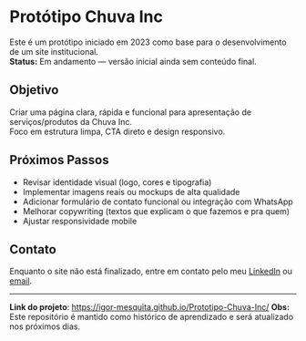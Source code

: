 # Protótipo Chuva Inc

Este é um protótipo iniciado em 2023 como base para o desenvolvimento de um site institucional.  
**Status:** Em andamento — versão inicial ainda sem conteúdo final.

## Objetivo

Criar uma página clara, rápida e funcional para apresentação de serviços/produtos da Chuva Inc.  
Foco em estrutura limpa, CTA direto e design responsivo.

## Próximos Passos

- Revisar identidade visual (logo, cores e tipografia)
- Implementar imagens reais ou mockups de alta qualidade
- Adicionar formulário de contato funcional ou integração com WhatsApp
- Melhorar copywriting (textos que explicam o que fazemos e pra quem)
- Ajustar responsividade mobile

## Contato

Enquanto o site não está finalizado, entre em contato pelo meu [LinkedIn](https://www.linkedin.com/in/igor-mesquita154) ou [email](mailto:igormesquita.dev@gmail.com).

---
**Link do projeto**: https://igor-mesquita.github.io/Prototipo-Chuva-Inc/
**Obs:** Este repositório é mantido como histórico de aprendizado e será atualizado nos próximos dias.
